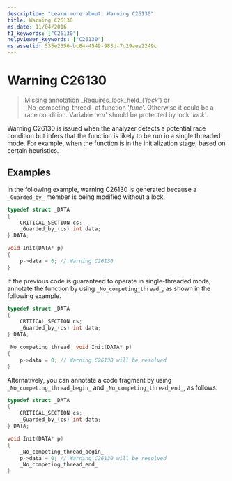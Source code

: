 ```yaml
---
description: "Learn more about: Warning C26130"
title: Warning C26130
ms.date: 11/04/2016
f1_keywords: ["C26130"]
helpviewer_keywords: ["C26130"]
ms.assetid: 535e2356-bc84-4549-983d-7d29aee2249c
---
```

# Warning C26130

> Missing annotation \_Requires\_lock\_held\_('*lock*') or \_No\_competing\_thread\_ at function '*func*'. Otherwise it could be a race condition. Variable '*var*' should be protected by lock '*lock*'.

Warning C26130 is issued when the analyzer detects a potential race condition but infers that the function is likely to be run in a single threaded mode. For example, when the function is in the initialization stage, based on certain heuristics.

## Examples

In the following example, warning C26130 is generated because a `_Guarded_by_` member is being modified without a lock.

```cpp
typedef struct _DATA
{
    CRITICAL_SECTION cs;
    _Guarded_by_(cs) int data;
} DATA;

void Init(DATA* p)
{
    p->data = 0; // Warning C26130
}
```

If the previous code is guaranteed to operate in single-threaded mode, annotate the function by using `_No_competing_thread_`, as shown in the following example.

```cpp
typedef struct _DATA
{
    CRITICAL_SECTION cs;
    _Guarded_by_(cs) int data;
} DATA;

_No_competing_thread_ void Init(DATA* p)
{
    p->data = 0; // Warning C26130 will be resolved
}
```

Alternatively, you can annotate a code fragment by using `_No_competing_thread_begin_` and `_No_competing_thread_end_`, as follows.

```cpp
typedef struct _DATA
{
    CRITICAL_SECTION cs;
    _Guarded_by_(cs) int data;
} DATA;

void Init(DATA* p)
{
    _No_competing_thread_begin_
    p->data = 0; // Warning C26130 will be resolved
    _No_competing_thread_end_
}
```
